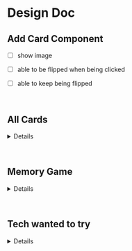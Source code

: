 # Design Doc

## Add Card Component
- [ ] show image
- [ ] able to be flipped when being clicked
- [ ] able to keep being flipped


&nbsp;

## All Cards
<details>

  - [ ] when 2 cards matched, 1st clicked card will keep flipped until 2nd card flipped back
  - [ ] when 2 cards matched, keep both cards flipped
  - [ ] when 2 cards matched, make a quote / laugh of that character
</details>


&nbsp;

## Memory Game
<details>
  
  - [ ] record the time spent to match all the cards
  - [ ] when matching all the cards, give some cheering animation
</details>


&nbsp;

## Tech wanted to try
<details>

  - [ ] JWT / SSO
  - [ ] monorepo / microservice
  - [ ] CI CD (Github Action)
  - [ ] Clean Code / Design Patterns
  - [ ] React 18
  - [ ] Auto audio play
</details>